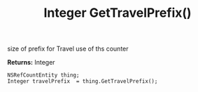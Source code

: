 ﻿---
uid: crmscript_ref_NSRefCountEntity_GetTravelPrefix
title: Integer GetTravelPrefix()
intellisense: NSRefCountEntity.GetTravelPrefix
keywords: NSRefCountEntity, GetTravelPrefix
so.topic: reference
---

size of prefix for Travel use of ths counter

**Returns:** Integer


```crmscript
NSRefCountEntity thing;
Integer travelPrefix  = thing.GetTravelPrefix();
```


